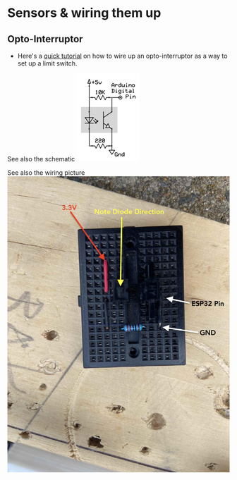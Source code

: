 # Sensors & wiring them up

## Opto-Interruptor
- Here's a [quick tutorial](https://www.utopiamechanicus.com/article/opto-interrupter-part-3/) on how to wire up an opto-interruptor as a way to set up a limit switch.

See also the schematic ![schematic](./optointerruptor.gif)

See also the wiring picture ![wiring](./optointerruptor-connections.jpg)
